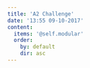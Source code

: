 ```yaml
---
title: 'A2 Challenge'
date: '13:55 09-10-2017'
content:
  items: '@self.modular'
  order:
    by: default
    dir: asc
---
```

